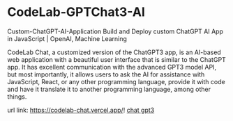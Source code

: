 # CodeLab-GPTChat3-AI

Custom-ChatGPT-AI-Application
Build and Deploy custom ChatGPT AI App in JavaScript | OpenAI, Machine Learning

CodeLab Chat, a customized version of the ChatGPT3 app, is an AI-based web application with a beautiful user interface that is similar to the ChatGPT app. 
It has excellent communication with the advanced GPT3 model API, but most importantly, 
it allows users to ask the AI for assistance with JavaScript, React, or any other programming language, 
provide it with code and have it translate it to another programming language, among other things.


url link: https://codelab-chat.vercel.app/!
[chat gpt3](https://user-images.githubusercontent.com/59840966/210267382-b1f68344-3666-42e8-bb86-e642f1d26a50.png)
